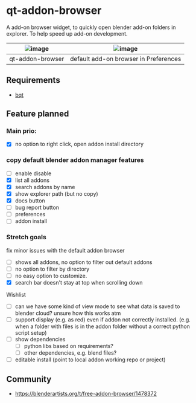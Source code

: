 # qt-addon-browser
A add-on browser widget, to quickly open blender add-on folders in explorer.
To help speed up add-on development.

| ![image](https://github.com/hannesdelbeke/qt-addon-browser/assets/3758308/6406ff21-28eb-47fc-a9c5-e530c98789c1) | ![image](https://github.com/hannesdelbeke/qt-addon-browser/assets/3758308/9ce48dba-dc13-497e-9b16-9d380966bbd8) |
| -- | -- |
| qt-addon-browser  | default add-on browser in Preferences  | 

## Requirements
- [bqt](https://github.com/techartorg/bqt)

## Feature planned

### Main prio:
- [x] no option to right click, open addon install directory

### copy default blender addon manager features
- [ ] enable disable
- [x] list all addons
- [x] search addons by name
- [x] show explorer path (but no copy)
- [x] docs button
- [ ] bug report button
- [ ] preferences
- [ ] addon install

### Stretch goals
fix minor issues with the default addon browser 
- [ ] shows all addons, no option to filter out default addons
- [ ] no option to filter by directory
- [ ] no easy option to customize.
- [x] search bar doesn't stay at top when scrolling down

Wishlist
- [ ] can we have some kind of view mode to see what data is saved to blender cloud?
  unsure how this works atm
- [ ] support display (e.g. as red) even if addon not correctly installed. (e.g. when a folder with files is in the addon folder without a correct python script setup)
- [ ] show dependencies
	- [ ] python libs based on requirements?
	- [ ] other dependencies, e.g. blend files?
- [ ] editable install (point to local addon working repo or project)

## Community
- https://blenderartists.org/t/free-addon-browser/1478372
